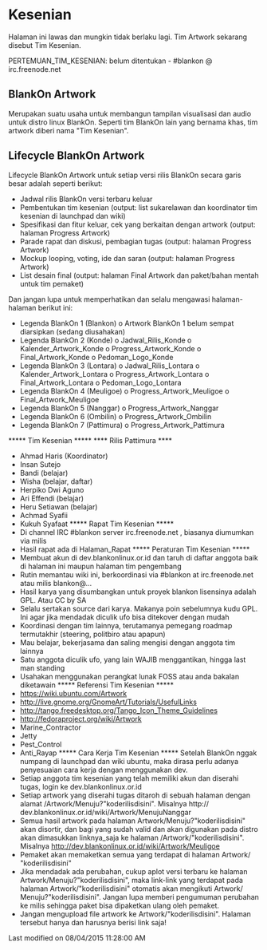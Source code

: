 # Kesenian

Halaman ini lawas dan mungkin tidak berlaku lagi. Tim Artwork sekarang disebut Tim Kesenian.

PERTEMUAN_TIM_KESENIAN: belum ditentukan - #blankon @ irc.freenode.net

## BlankOn Artwork
Merupakan suatu usaha untuk membangun tampilan visualisasi dan audio untuk
distro linux BlankOn. Seperti tim BlankOn lain yang bernama khas, tim artwork
diberi nama "Tim Kesenian".

## Lifecycle BlankOn Artwork
Lifecycle BlankOn Artwork untuk setiap versi rilis BlankOn secara garis besar
adalah seperti berikut:
  * Jadwal rilis BlankOn versi terbaru keluar
  * Pembentukan tim kesenian (output: list sukarelawan dan koordinator tim
      kesenian di launchpad dan wiki)
  * Spesifikasi dan fitur keluar, cek yang berkaitan dengan artwork (output:
      halaman Progress Artwork)
  * Parade rapat dan diskusi, pembagian tugas (output: halaman Progress
      Artwork)
  * Mockup looping, voting, ide dan saran (output: halaman Progress Artwork)
  * List desain final (output: halaman Final Artwork dan paket/bahan mentah
      untuk tim pemaket)

Dan jangan lupa untuk memperhatikan dan selalu mengawasi halaman-halaman berikut ini:
  * Legenda BlankOn 1 (Blankon)
          o Artwork BlankOn 1 belum sempat diarsipkan (sedang diusahakan)
  * Legenda BlankOn 2 (Konde)
          o Jadwal_Rilis_Konde
          o Kalender_Artwork_Konde
          o Progress_Artwork_Konde
          o Final_Artwork_Konde
          o Pedoman_Logo_Konde
  * Legenda BlankOn 3 (Lontara)
          o Jadwal_Rilis_Lontara
          o Kalender_Artwork_Lontara
          o Progress_Artwork_Lontara
          o Final_Artwork_Lontara
          o Pedoman_Logo_Lontara
  * Legenda BlankOn 4 (Meuligoe)
          o Progress_Artwork_Meuligoe
          o Final_Artwork_Meuligoe
  * Legenda BlankOn 5 (Nanggar)
          o Progress_Artwork_Nanggar
  * Legenda BlankOn 6 (Ombilin)
          o Progress_Artwork_Ombilin
  * Legenda BlankOn 7 (Pattimura)
          o Progress_Artwork_Pattimura

***** Tim Kesenian *****
**** Rilis Pattimura ****
  * Ahmad Haris (Koordinator)
  * Insan Sutejo
  * Bandi (belajar)
  * Wisha (belajar, daftar)
  * Herpiko Dwi Aguno
  * Ari Effendi (belajar)
  * Heru Setiawan (belajar)
  * Achmad Syafii
  * Kukuh Syafaat
***** Rapat Tim Kesenian *****
  * Di channel IRC #blankon server irc.freenode.net , biasanya diumumkan via
      milis
  * Hasil rapat ada di Halaman_Rapat
***** Peraturan Tim Kesenian *****
  * Membuat akun di dev.blankonlinux.or.id dan taruh di daftar anggota baik
      di halaman ini maupun halaman tim pengembang
  * Rutin memantau wiki ini, berkoordinasi via #blankon at irc.freenode.net
      atau milis blankon@…
  * Hasil karya yang disumbangkan untuk proyek blankon lisensinya adalah GPL.
      Atau CC by SA
  * Selalu sertakan source dari karya. Makanya poin sebelumnya kudu GPL. Ini
      agar jika mendadak diculik ufo bisa ditekover dengan mudah
  * Koordinasi dengan tim lainnya, terutamanya pemegang roadmap termutakhir
      (steering, politbiro atau apapun)
  * Mau belajar, bekerjasama dan saling mengisi dengan anggota tim lainnya
  * Satu anggota diculik ufo, yang lain WAJIB menggantikan, hingga last man
      standing
  * Usahakan menggunakan perangkat lunak FOSS atau anda bakalan diketawain
***** Referensi Tim Kesenian *****
  * ​https://wiki.ubuntu.com/Artwork
  * ​http://live.gnome.org/GnomeArt/Tutorials/UsefulLinks
  * ​http://tango.freedesktop.org/Tango_Icon_Theme_Guidelines
  * ​http://fedoraproject.org/wiki/Artwork
  * ​Marine_Contractor
  * ​Jetty
  * ​Pest_Control
  * ​Anti_Rayap
***** Cara Kerja Tim Kesenian *****
Setelah BlankOn nggak numpang di launchpad dan wiki ubuntu, maka dirasa perlu
adanya penyesuaian cara kerja dengan menggunakan dev.
  * Setiap anggota tim kesenian yang telah memiliki akun dan diserahi tugas,
      login ke dev.blankonlinux.or.id
  * Setiap artwork yang diserahi tugas ditaroh di sebuah halaman dengan
      alamat /Artwork/Menuju?"koderilisdisini". Misalnya ​http://
      dev.blankonlinux.or.id/wiki/Artwork/MenujuNanggar
  * Semua hasil artwork pada halaman Artwork/Menuju?"koderilisdisini" akan
      disortir, dan bagi yang sudah valid dan akan digunakan pada distro akan
      dimasukkan linknya_saja ke halaman /Artwork/"koderilisdisini". Misalnya
      ​http://dev.blankonlinux.or.id/wiki/Artwork/Meuligoe
  * Pemaket akan memaketkan semua yang terdapat di halaman Artwork/
      "koderilisdisini"
  * Jika mendadak ada perubahan, cukup aplot versi terbaru ke halaman
      Artwork/Menuju?"koderilisdisini", maka link-link yang terdapat pada
      halaman Artwork/"koderilisdisini" otomatis akan mengikuti Artwork/
      Menuju?"koderilisdisini". Jangan lupa memberi pengumuman perubahan ke
      milis sehingga paket bisa dipaketkan ulang oleh pemaket.
  * Jangan mengupload file artwork ke Artwork/"koderilisdisini". Halaman
      tersebut hanya dan harusnya berisi link saja!

Last modified on 08/04/2015 11:28:00 AM

